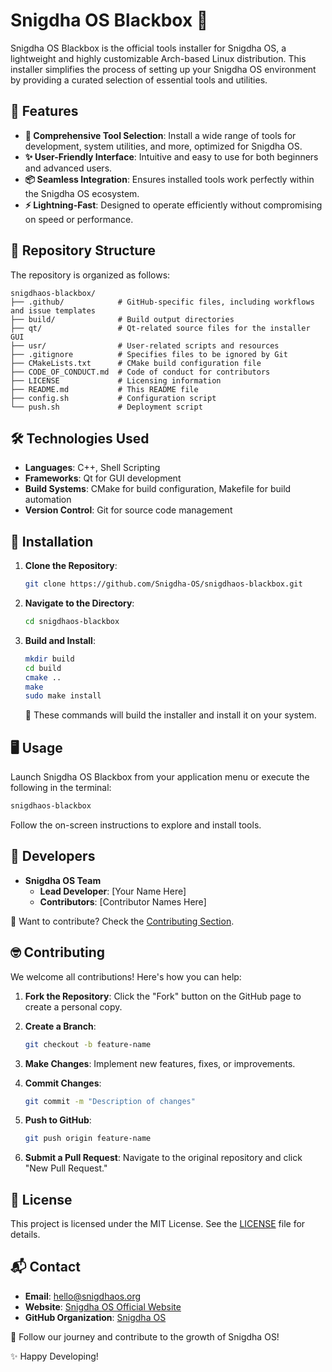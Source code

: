 # Snigdha OS Blackbox 🚀

Snigdha OS Blackbox is the official tools installer for Snigdha OS, a lightweight and highly customizable Arch-based Linux distribution. This installer simplifies the process of setting up your Snigdha OS environment by providing a curated selection of essential tools and utilities.



## 🌟 Features

- **🔧 Comprehensive Tool Selection**: Install a wide range of tools for development, system utilities, and more, optimized for Snigdha OS.
- **✨ User-Friendly Interface**: Intuitive and easy to use for both beginners and advanced users.
- **📦 Seamless Integration**: Ensures installed tools work perfectly within the Snigdha OS ecosystem.
- **⚡ Lightning-Fast**: Designed to operate efficiently without compromising on speed or performance.



## 📁 Repository Structure

The repository is organized as follows:

```
snigdhaos-blackbox/
├── .github/            # GitHub-specific files, including workflows and issue templates
├── build/              # Build output directories
├── qt/                 # Qt-related source files for the installer GUI
├── usr/                # User-related scripts and resources
├── .gitignore          # Specifies files to be ignored by Git
├── CMakeLists.txt      # CMake build configuration file
├── CODE_OF_CONDUCT.md  # Code of conduct for contributors
├── LICENSE             # Licensing information
├── README.md           # This README file
├── config.sh           # Configuration script
└── push.sh             # Deployment script
```



## 🛠️ Technologies Used

- **Languages**: C++, Shell Scripting
- **Frameworks**: Qt for GUI development
- **Build Systems**: CMake for build configuration, Makefile for build automation
- **Version Control**: Git for source code management



## 🚀 Installation

1. **Clone the Repository**:

   ```bash
   git clone https://github.com/Snigdha-OS/snigdhaos-blackbox.git
   ```

2. **Navigate to the Directory**:

   ```bash
   cd snigdhaos-blackbox
   ```

3. **Build and Install**:

   ```bash
   mkdir build
   cd build
   cmake ..
   make
   sudo make install
   ```

   📝 These commands will build the installer and install it on your system.



## 🖥️ Usage

Launch Snigdha OS Blackbox from your application menu or execute the following in the terminal:

```bash
snigdhaos-blackbox
```

Follow the on-screen instructions to explore and install tools.



## 🤝 Developers

- **Snigdha OS Team**
  - **Lead Developer**: [Your Name Here]
  - **Contributors**: [Contributor Names Here]

👋 Want to contribute? Check the [Contributing Section](#-contributing).



## 🤓 Contributing

We welcome all contributions! Here's how you can help:

1. **Fork the Repository**:
   Click the "Fork" button on the GitHub page to create a personal copy.

2. **Create a Branch**:
   ```bash
   git checkout -b feature-name
   ```

3. **Make Changes**:
   Implement new features, fixes, or improvements.

4. **Commit Changes**:
   ```bash
   git commit -m "Description of changes"
   ```

5. **Push to GitHub**:
   ```bash
   git push origin feature-name
   ```

6. **Submit a Pull Request**:
   Navigate to the original repository and click "New Pull Request."



## 📜 License

This project is licensed under the MIT License. See the [LICENSE](LICENSE) file for details.



## 📬 Contact

- **Email**: [hello@snigdhaos.org](mailto:hello@snigdhaos.org)
- **Website**: [Snigdha OS Official Website](https://snigdhaos.org/)
- **GitHub Organization**: [Snigdha OS](https://github.com/Snigdha-OS)

🌟 Follow our journey and contribute to the growth of Snigdha OS!



✨ Happy Developing! 